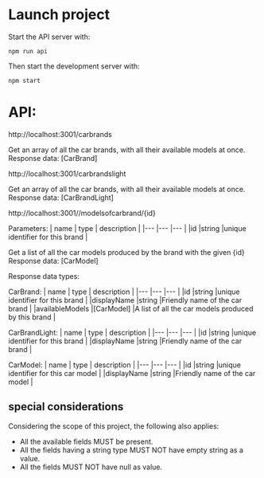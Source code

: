 # Launch project
Start the API server with:
```
npm run api
```
Then start the development server with:
```
npm start
```

# API:

http://localhost:3001/carbrands

Get an array of all the car brands, with all their available models at once.
Response data: [CarBrand]

http://localhost:3001/carbrandslight

Get an array of all the car brands, with all their available models at once.
Response data: [CarBrandLight]

http://localhost:3001//modelsofcarbrand/{id}

Parameters:
|  name 	        |   type	| description  	                                        |
|---	            |---	    |---	                                                |
|id   	            |string	    |unique identifier for this brand          	            |

Get a list of all the car models produced by the brand with the given {id}
Response data: [CarModel]


Response data types:

CarBrand:
|  name 	        |   type	| description  	                                        |
|---	            |---	    |---	                                                |
|id   	            |string	    |unique identifier for this brand          	            |
|displayName        |string	    |Friendly name of the car brand            	            |
|availableModels    |[CarModel] |A list of all the car models produced by this brand    |

CarBrandLight:
|  name 	        |   type	| description  	                                        |
|---	            |---	    |---	                                                |
|id   	            |string	    |unique identifier for this brand          	            |
|displayName        |string	    |Friendly name of the car brand            	            |

CarModel:
|  name 	        |   type	| description  	                                        |
|---	            |---	    |---	                                                |
|id   	            |string	    |unique identifier for this car model      	            |
|displayName        |string	    |Friendly name of the car model            	            |


## special considerations
Considering the scope of this project, the following also applies:
- All the available fields MUST be present.
- All the fields having a string type MUST NOT have empty string as a value.
- All the fields MUST NOT have null as value.
